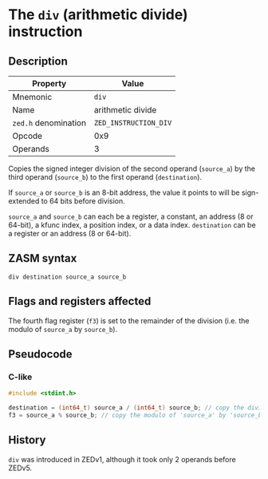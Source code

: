 # The `div` (arithmetic divide) instruction

## Description

| Property             | Value                 |
|----------------------|-----------------------|
| Mnemonic             | `div`                 |
| Name                 | arithmetic divide     |
| `zed.h` denomination | `ZED_INSTRUCTION_DIV` |
| Opcode               | 0x9                   |
| Operands             | 3                     |

Copies the signed integer division of the second operand (`source_a`) by the third operand (`source_b`) to the first operand (`destination`).

If `source_a` or `source_b` is an 8-bit address, the value it points to will be sign-extended to 64 bits before division.

`source_a` and `source_b` can each be a register, a constant, an address (8 or 64-bit), a kfunc index, a position index, or a data index.
`destination` can be a register or an address (8 or 64-bit).

## ZASM syntax

```zasm
div destination source_a source_b
```

## Flags and registers affected

The fourth flag register (`f3`) is set to the remainder of the division (i.e. the modulo of `source_a` by `source_b`).

## Pseudocode

### C-like

```c++
#include <stdint.h>

destination = (int64_t) source_a / (int64_t) source_b; // copy the division of 'source_a' by 'source_b' to 'destination'
f3 = source_a % source_b; // copy the modulo of 'source_a' by 'source_b' to 'f3'
```

## History

`div` was introduced in ZEDv1, although it took only 2 operands before ZEDv5.